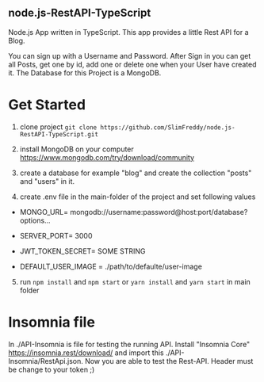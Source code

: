 
## node.js-RestAPI-TypeScript

  

Node.js App written in TypeScript. This app provides a little Rest API for a Blog.

You can sign up with a Username and Password. After Sign in you can get all Posts, get one by id, add one or delete one when your User have created it. The Database for this Project is a MongoDB.

  

# Get Started

  

1. clone project `git clone https://github.com/SlimFreddy/node.js-RestAPI-TypeScript.git`

2. install MongoDB on your computer https://www.mongodb.com/try/download/community

3. create a database for example "blog" and create the collection "posts" and "users" in it.

4. create .env file in the main-folder of the project and set following values

- MONGO_URL= mongodb://username:password@host:port/database?options...

- SERVER_PORT= 3000

- JWT_TOKEN_SECRET= SOME STRING
- DEFAULT_USER_IMAGE = ./path/to/defaulte/user-image

5. run `npm install` and `npm start` or `yarn install` and `yarn start` in main folder

  

# Insomnia file

  

In ./API-Insomnia is file for testing the running API. Install "Insomnia Core" https://insomnia.rest/download/ and import this ./API-Insomnia/RestApi.json. Now you are able to test the Rest-API. Header must be change to your token ;)
